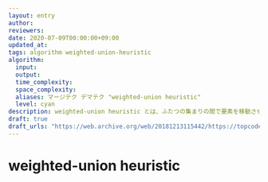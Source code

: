 ```yaml
---
layout: entry
author:
reviewers:
date: 2020-07-09T00:00:00+09:00
updated_at:
tags: algorithm weighted-union-heuristic
algorithm:
  input:
  output:
  time_complexity:
  space_complexity:
  aliases: マージテク デマテク "weighted-union heuristic"
  level: cyan
description: weighted-union heuristic とは、ふたつの集まりの間で要素を移動させてひとつにまとめる操作を繰り返す際に、常に要素が少ない方から多い方へと移すようにすると計算量が落ちるというテクである。具体的には、大きさ $a$ のものを大きさ $b$ のものへと $O(a)$ かけてマージし (中身を移し) て大きさ $a + b$ のものを作るという操作を使って、大きさの合計が $n$ であるようないくつかのものをひとつにマージしてまとめたいというような状況において、合計の計算量 $O(n \log n)$ でこれが可能である。データ構造をマージする一般的なテクとも呼ばれる。
draft: true
draft_urls: "https://web.archive.org/web/20181213115442/https://topcoder.g.hatena.ne.jp/iwiwi/20131226/1388062106"
---
```


# weighted-union heuristic 
